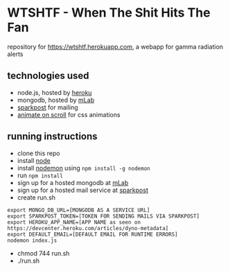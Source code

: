 # WTSHTF - When The Shit Hits The Fan

repository for https://wtshtf.herokuapp.com, a webapp for gamma radiation alerts

## technologies used
- node.js, hosted by [heroku](http://heroku.com)
- mongodb, hosted by [mLab](https://mlab.com/)
- [sparkpost](http://sparkpost.com) for mailing
- [animate on scroll](https://michalsnik.github.io/aos/) for css animations

## running instructions
- clone this repo
- install [node](https://nodejs.org)
- install [nodemon](http://nodemon.io) using `npm install -g nodemon`
- run `npm install`
- sign up for a hosted mongodb at [mLab](https://mbla.com/)
- sign up for a hosted mail service at [sparkpost](https://sparkpost.com)
- create run.sh
```#!/bin/bash
export MONGO_DB_URL=[MONGODB AS A SERVICE URL]
export SPARKPOST_TOKEN=[TOKEN FOR SENDING MAILS VIA SPARKPOST]
export HEROKU_APP_NAME=[APP NAME as seen on https://devcenter.heroku.com/articles/dyno-metadata]
export DEFAULT_EMAIL=[DEFAULT EMAIL FOR RUNTIME ERRORS]
nodemon index.js
```
- chmod 744 run.sh
- ./run.sh 
